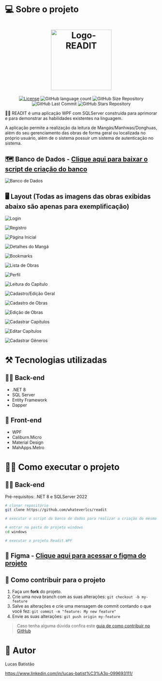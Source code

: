 # 💻 Sobre o projeto

<h1 align="center">
    <img alt="Logo-READIT" title="#Logo" src="https://github.com/whateverlcs/readit/blob/master/assets/READIT.png" width="200px" />
</h1>

<p align="center">
  <a href="https://github.com/whateverlcs/readit/blob/master/LICENSE"><img alt="License" src="https://img.shields.io/npm/l/react?color=14213D" /></a>
  
  <img alt="GitHub language count" src="https://img.shields.io/github/languages/count/whateverlcs/readit?color=14213D">
  
  <img alt="GitHub Size Repository" src="https://img.shields.io/github/repo-size/whateverlcs/readit?color=14213D">
    
  <img alt="GitHub Last Commit" src="https://img.shields.io/github/last-commit/whateverlcs/readit?color=14213D">
  
  <img alt="GitHub Stars Repository" src="https://img.shields.io/github/stars/whateverlcs/readit?style=social">
</p>

🦸‍♂️ READIT é uma aplicação WPF com SQLServer construída para aprimorar e para demonstrar as habilidades existentes na linguagem.

A aplicação permite a realização da leitura de Mangás/Manhwas/Donghuas, além do seu gerenciamento das obras de forma geral ou localizada no próprio usuário, além de o sistema possuir um sistema de autenticação no sistema.

## 🗺 Banco de Dados - [Clique aqui para baixar o script de criação do banco](https://github.com/whateverlcs/readit/raw/master/assets/criacao_banco.sql)
![Banco de Dados](https://github.com/whateverlcs/readit/blob/master/assets/Banco%20de%20Dados.jpg)

## 🖥 Layout (Todas as imagens das obras exibidas abaixo são apenas para exemplificação)
![Login](https://github.com/whateverlcs/readit/blob/master/assets/1%20-%20Login.png)

![Registro](https://github.com/whateverlcs/readit/blob/master/assets/2%20-%20Cadastrar.png)

![Página Inicial](https://github.com/whateverlcs/readit/blob/master/assets/3%20-%20P%C3%A1gina%20Inicial.png)

![Detalhes do Mangá](https://github.com/whateverlcs/readit/blob/master/assets/4%20-%20Detalhes%20do%20Manga.png)

![Bookmarks](https://github.com/whateverlcs/readit/blob/master/assets/5%20-%20Bookmarks.png)

![Lista de Obras](https://github.com/whateverlcs/readit/blob/master/assets/6%20-%20Lista%20de%20Obras.png)

![Perfil](https://github.com/whateverlcs/readit/blob/master/assets/7%20-%20Profile.png)

![Leitura do Capítulo](https://github.com/whateverlcs/readit/blob/master/assets/8%20-Leitura%20do%20Manga.png)

![Cadastro/Edição Geral](https://github.com/whateverlcs/readit/blob/master/assets/9%20-%20Edi%C3%A7%C3%A3o%20Geral.png)

![Cadastro de Obras](https://github.com/whateverlcs/readit/blob/master/assets/10%20-%20Cadastrar%20Obras.png)

![Edição de Obras](https://github.com/whateverlcs/readit/blob/master/assets/11%20-%20Edi%C3%A7%C3%A3o%20Obras.png)

![Cadastrar Capítulos](https://github.com/whateverlcs/readit/blob/master/assets/12%20-%20Cadastrar%20Cap%C3%ADtulos.png)

![Editar Capítulos](https://github.com/whateverlcs/readit/blob/master/assets/13%20-%20Editar%20Cap%C3%ADtulos.png)

![Cadastrar Gêneros](https://github.com/whateverlcs/readit/blob/master/assets/14%20-%20Cadastrar%20G%C3%AAneros.png)

# ⚒ Tecnologias utilizadas
## 👨‍💻 Back-end
- .NET 8
- SQL Server
- Entity Framework
- Dapper
## 🎨 Front-end
- WPF
- Caliburn.Micro
- Material Design
- MahApps.Metro

# 👨‍🔧 Como executar o projeto

## 👨‍💻 Back-end
Pré-requisitos: .NET 8 e SQLServer 2022

```bash
# clonar repositório
git clone https://github.com/whateverlcs/readit

# executar o script do banco de dados para realizar a criação do mesmo

# entrar na pasta do projeto windows
cd windows

# executar o projeto Readit.WPF
```

## 🎨 Figma - [Clique aqui para acessar o figma do projeto](https://www.figma.com/design/ROf6QzhoroF6YcBcFOG8EE/read-it?node-id=0-1&t=TU079DhcU6dpTWfp-1)

## 🤝 Como contribuir para o projeto

1. Faça um **fork** do projeto.
2. Crie uma nova branch com as suas alterações: `git checkout -b my-feature`
3. Salve as alterações e crie uma mensagem de commit contando o que você fez: `git commit -m "feature: My new feature"`
4. Envie as suas alterações: `git push origin my-feature`
> Caso tenha alguma dúvida confira este [guia de como contribuir no GitHub](https://github.com/firstcontributions/first-contributions)

# 🤵 Autor

Lucas Batistão

https://www.linkedin.com/in/lucas-batist%C3%A3o-099693111/
